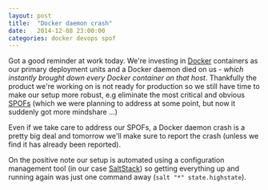 ```yaml
---
layout: post
title:  "Docker daemon crash"
date:   2014-12-08 23:00:00
categories: docker devops spof
---
```

Got a good reminder at work today. We're investing in [Docker][docker] containers as our primary deployment units and a Docker daemon died on us - _which instantly brought down every Docker container on that host_. Thankfully the product we're working on is not ready for production so we still have time to make our setup more robust, e.g eliminate the most critical and obvious [SPOFs][spof] (which we were planning to address at some point, but now it suddenly got more mindshare ...)

Even if we take care to address our SPOFs, a Docker daemon crash is a pretty big deal and tomorrow we'll make sure to report the crash (unless we find it has already been reported).

On the positive note our setup is automated using a configuration management tool (in our case [SaltStack][salt]) so getting everything up and running again was just one command away (`salt "*" state.highstate`).

[docker]: https://docs.docker.com/
[spof]: http://en.wikipedia.org/wiki/Single_point_of_failure
[salt]: http://docs.saltstack.com/
